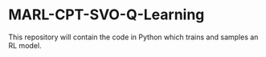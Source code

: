 # MARL-CPT-SVO-Q-Learning
This repository will contain the code in Python which trains and samples an RL model. 

